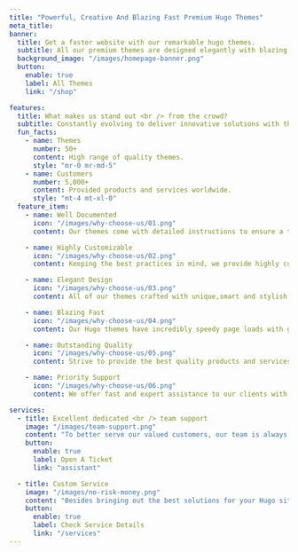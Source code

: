 ```yaml
---
title: "Powerful, Creative And Blazing Fast Premium Hugo Themes"
meta_title:
banner:
  title: Get a faster website with our remarkable hugo themes.
  subtitle: All our premium themes are designed elegantly with blazing speed and our themes even score above 90% in Google page speed.
  background_image: "/images/homepage-banner.png"
  button:
    enable: true
    label: All Themes
    link: "/shop"

features:
  title: What makes us stand out <br /> from the crowd?
  subtitle: Constantly evolving to deliver innovative solutions with the highest customer satisfaction.
  fun_facts:
    - name: Themes
      number: 50+
      content: High range of quality themes.
      style: "mr-0 mr-md-5"
    - name: Customers
      number: 5,000+
      content: Provided products and services worldwide.
      style: "mt-4 mt-xl-0"
  feature_item:
    - name: Well Documented
      icon: "/images/why-choose-us/01.png"
      content: Our themes come with detailed instructions to ensure a trouble-free download configuration and usage.,

    - name: Highly Customizable
      icon: "/images/why-choose-us/02.png"
      content: Keeping the best practices in mind, we provide highly customizable themes.

    - name: Elegant Design
      icon: "/images/why-choose-us/03.png"
      content: All of our themes crafted with unique,smart and stylish designs.

    - name: Blazing Fast
      icon: "/images/why-choose-us/04.png"
      content: Our Hugo themes have incredibly speedy page loads with great SEO value.

    - name: Outstanding Quality
      icon: "/images/why-choose-us/05.png"
      content: Strive to provide the best quality products and services that will definitely meet your needs.

    - name: Priority Support
      icon: "/images/why-choose-us/06.png"
      content: We offer fast and expert assistance to our clients with effective solutions whenever they need us. 

services:
  - title: Excellent dedicated <br /> team support
    image: "/images/team-support.png"
    content: "To better serve our valued customers, our team is always trying to resolve their issues in a more efficient manner. We have one purpose in mind: to provide you with complete service and satisfaction. We are here to listen to any of your queries. So, if you have any, please submit a ticket, and we will respond as soon as possible."
    button:
      enable: true
      label: Open A Ticket
      link: "assistant"

  - title: Custom Service
    image: "/images/no-risk-money.png"
    content: "Besides bringing out the best solutions for your Hugo sites, we also specialize in customizable services.  With our innovative tools and strategies, we give our best to empower your business. So, whether you have a concept in mind or need to customize an existing Hugo project, hire us since we are only a click away."
    button:
      enable: true
      label: Check Service Details
      link: "/services"
---
```

